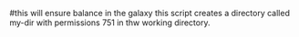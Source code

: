  #this will ensure balance in the galaxy
this script creates a directory called my-dir with permissions 751 in thw working directory.
